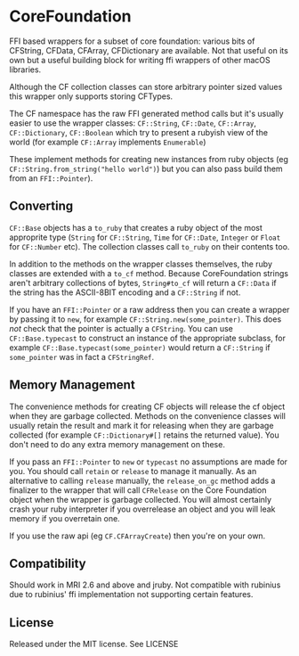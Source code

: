 # CoreFoundation

FFI based wrappers for a subset of core foundation: various bits of CFString, CFData, CFArray, CFDictionary are available. Not that useful on its own but a useful building block for writing ffi wrappers of other macOS libraries.

Although the CF collection classes can store arbitrary pointer sized values this wrapper only supports storing CFTypes.

The CF namespace has the raw FFI generated method calls but it's usually easier to use the wrapper classes: `CF::String`, `CF::Date`, `CF::Array`, `CF::Dictionary`, `CF::Boolean` which try to present a rubyish view of the world (for example `CF::Array` implements `Enumerable`)

These implement methods for creating new instances from ruby objects (eg `CF::String.from_string("hello world")`) but you can also pass build them from an `FFI::Pointer`).

## Converting

`CF::Base` objects has a `to_ruby` that creates a ruby object of the most approprite type (`String` for `CF::String`, `Time` for `CF::Date`, `Integer` or `Float` for `CF::Number` etc). The collection classes call `to_ruby` on their contents too.

In addition to the methods on the wrapper classes themselves, the ruby classes are extended with a `to_cf` method. Because CoreFoundation strings aren't arbitrary collections of bytes, `String#to_cf` will return a `CF::Data` if the string has the ASCII-8BIT encoding and a `CF::String` if not.

If you have an `FFI::Pointer` or a raw address then you can create a wrapper by passing it to `new`, for example `CF::String.new(some_pointer)`. This does *not* check that the pointer is actually a `CFString`. You can use `CF::Base.typecast` to construct an instance of the appropriate subclass, for example `CF::Base.typecast(some_pointer)` would return a `CF::String` if `some_pointer` was in fact a `CFStringRef`.

## Memory Management

The convenience methods for creating CF objects will release the cf object when they are garbage collected. Methods on the convenience classes will usually retain the result and mark it for releasing when they are garbage collected (for example `CF::Dictionary#[]` retains the returned value). You don't need to do any extra memory management on these.

If you pass an `FFI::Pointer` to `new` or `typecast` no assumptions are made for you. You should call `retain` or `release` to manage it manually. As an alternative to calling `release` manually,  the `release_on_gc` method adds a finalizer to the wrapper that will call `CFRelease` on the Core Foundation object when the wrapper is garbage collected. You will almost certainly crash your ruby interpreter if you overrelease an object and you will leak memory if you overretain one.

If you use the raw api (eg `CF.CFArrayCreate`) then you're on your own.

## Compatibility

Should work in MRI 2.6 and above and jruby. Not compatible with rubinius due to rubinius' ffi implementation not supporting certain features.

## License

Released under the MIT license. See LICENSE
